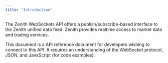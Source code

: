```yaml
---
title: "Introduction"
---
```


The Zenith WebSockets API offers a publish/subscribe-based interface to the Zenith unified data feed. Zenith provides realtime access to market data and trading services.

This document is a API reference document for developers wishing to connect to this API. It requires an understanding of the WebSocket protocol, JSON, and JavaScript \(for code examples\).
